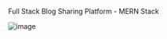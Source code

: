 Full Stack Blog Sharing Platform - MERN Stack

![image](https://github.com/user-attachments/assets/326975ab-0dff-4e26-8b38-aec743b470c7)
